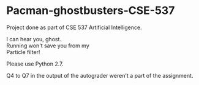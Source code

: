# Pacman-ghostbusters-CSE-537
Project done as part of CSE 537 Artificial Intelligence.

I can hear you, ghost.  
Running won't save you from my  
Particle filter!

Please use Python 2.7.

Q4 to Q7 in the output of the autograder weren't a part of the assignment.
